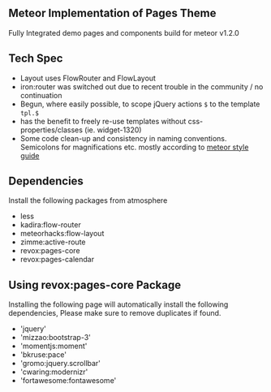 ## Meteor Implementation of Pages Theme
Fully Integrated demo pages and components build for meteor v1.2.0

## Tech Spec
 * Layout uses FlowRouter and FlowLayout
  * iron:router was switched out due to recent trouble in the community / no continuation
 * Begun, where easily possible, to scope jQuery actions `$` to the template `tpl.$`
  * has the benefit to freely re-use templates without css-properties/classes (ie. widget-1320)
 * Some code clean-up and consistency in naming conventions. Semicolons for magnifications etc. mostly according to [meteor style guide](https://github.com/meteor/meteor/wiki/Meteor-Style-Guide)

 ## Dependencies
Install the following packages from atmosphere
 - less
 - kadira:flow-router
 - meteorhacks:flow-layout
 - zimme:active-route
 - revox:pages-core
 - revox:pages-calendar

## Using revox:pages-core Package
Installing the following page will automatically install the following dependencies, Please make sure to remove duplicates if found.
 - 'jquery'
 - 'mizzao:bootstrap-3'
 - 'momentjs:moment'
 - 'bkruse:pace'
 - 'gromo:jquery.scrollbar'
 - 'cwaring:modernizr'
 - 'fortawesome:fontawesome'


